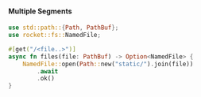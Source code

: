 #### Multiple Segments

```rust
use std::path::{Path, PathBuf};
use rocket::fs::NamedFile;

#[get("/<file..>")]
async fn files(file: PathBuf) -> Option<NamedFile> {
    NamedFile::open(Path::new("static/").join(file))
        .await
        .ok()
}
```


<aside class="notes">
</aside>
